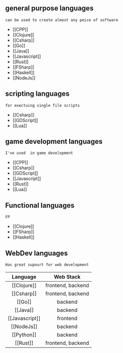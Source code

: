 ## general purpose languages
	can be used to create almost any peice of software
-   [[CPP]]
-   [[Clojure]]
-   [[Csharp]]
-   [[Go]]
-   [[Java]]
-   [[Javascript]]
-   [[Rust]]
-   [[FSharp]]
-   [[Haskell]]
-   [[NodeJs]]

## scripting languages
	for exectuing single file scripts

 - [[Csharp]]
 - [[GDScript]]
 - [[Lua]]
## game development languages
	I've used  in game development 
- [[CPP]]
- [[Csharp]]
- [[GDScript]]
- [[Javascript]]
- [[Rust]]
- [[Lua]]

## Functional languages
	FP
- [[Clojure]]
- [[FSharp]]
- [[Haskell]]

 
## WebDev languages
	Has great supourt for web development
|Language|Web Stack|
|:---:|:---:|
|[[Clojure]]|frontend, backend|
|[[Csharp]]|frontend, backend|
|[[Go]]|backend|
|[[Java]]|backend|
|[[Javascript]]|frontend|
|[[NodeJs]]|backend|
|[[Python]]|backend|
|[[Rust]]|frontend, backend|

